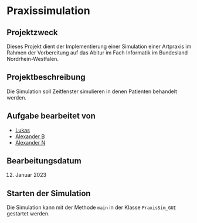 # Praxissimulation

## Projektzweck

Dieses Projekt dient der Implementierung einer Simulation einer Artpraxis im Rahmen der Vorbereitung auf das Abitur im Fach Informatik im Bundesland Nordrhein-Westfalen.

## Projektbeschreibung

Die Simulation soll Zeitfenster simulieren in denen Patienten behandelt werden.

## Aufgabe bearbeitet von

- [Lukas](https://github.com/fussel132)
- [Alexander B](https://github.com/alexanderboric)
- [Alexander N](https://github.com/TheRealFloatDev)

## Bearbeitungsdatum

12. Januar 2023

## Starten der Simulation

Die Simulation kann mit der Methode `main` in der Klasse `PraxisSim_GUI` gestartet werden.